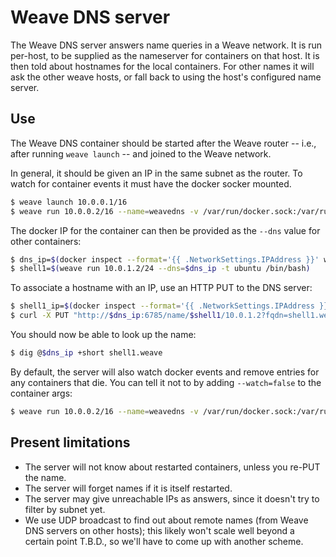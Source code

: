 # Weave DNS server

The Weave DNS server answers name queries in a Weave network. It is
run per-host, to be supplied as the nameserver for containers on that
host. It is then told about hostnames for the local containers. For
other names it will ask the other weave hosts, or fall back to using
the host's configured name server.

## Use

The Weave DNS container should be started after the Weave router --
i.e., after running `weave launch` -- and joined to the Weave network.

In general, it should be given an IP in the same subnet as the
router. To watch for container events it must have the docker socker
mounted.

```bash
$ weave launch 10.0.0.1/16
$ weave run 10.0.0.2/16 --name=weavedns -v /var/run/docker.sock:/var/run/docker.sock zettio/weavedns
```

The docker IP for the container can then be provided as the `--dns` value
for other containers:

```bash
$ dns_ip=$(docker inspect --format='{{ .NetworkSettings.IPAddress }}' weavedns)
$ shell1=$(weave run 10.0.1.2/24 --dns=$dns_ip -t ubuntu /bin/bash)
```

To associate a hostname with an IP, use an HTTP PUT to the DNS server:

```bash
$ shell1_ip=$(docker inspect --format='{{ .NetworkSettings.IPAddress }}' $shell1)
$ curl -X PUT "http://$dns_ip:6785/name/$shell1/10.0.1.2?fqdn=shell1.weave&routing_prefix=24&local_ip=$shell1_ip"
```

You should now be able to look up the name:

```bash
$ dig @$dns_ip +short shell1.weave
```

By default, the server will also watch docker events and remove
entries for any containers that die. You can tell it not to by adding
`--watch=false` to the container args:

```bash
$ weave run 10.0.0.2/16 --name=weavedns -v /var/run/docker.sock:/var/run/docker.sock zettio/weavedns --watch=false
```

## Present limitations

 * The server will not know about restarted containers, unless you
   re-PUT the name.
 * The server will forget names if it is itself restarted.
 * The server may give unreachable IPs as answers, since it
   doesn't try to filter by subnet yet.
 * We use UDP broadcast to find out about remote names (from Weave DNS
   servers on other hosts); this likely won't scale well beyond a
   certain point T.B.D., so we'll have to come up with another scheme.
